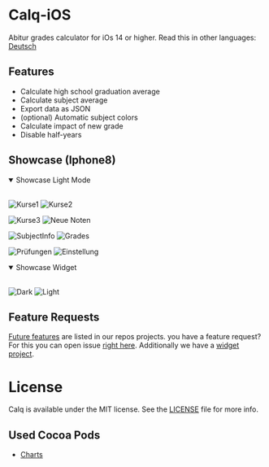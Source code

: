 # Calq-iOS
Abitur grades calculator for iOs 14 or higher.
Read this in other languages: [Deutsch](https://github.com/AKORA-Studios/Calq/blob/master/README.de.md)

## Features
* Calculate high school graduation average
* Calculate subject average
* Export data as JSON
* (optional) Automatic subject colors
* Calculate impact of new grade
* Disable half-years


## Showcase (Iphone8)
<details open>
<summary>Showcase Light Mode</summary>
<br>
  
![Kurse1](https://media.discordapp.net/attachments/819922260424785920/919331408357498970/unknown.png?width=376&height=669)
![Kurse2](https://media.discordapp.net/attachments/819922260424785920/919331391982936114/unknown.png?width=376&height=669)

![Kurse3](https://media.discordapp.net/attachments/819922260424785920/915686016717840434/unknown.png?width=376&height=669)
![Neue Noten](https://media.discordapp.net/attachments/819922260424785920/910881212653010944/unknown.png?width=376&height=669)

![SubjectInfo](https://media.discordapp.net/attachments/819922260424785920/919707681613291541/unknown.png?width=376&height=669)
![Grades](https://media.discordapp.net/attachments/819922260424785920/919707364431630396/unknown.png?width=376&height=669)
  
![Prüfungen](https://media.discordapp.net/attachments/819922260424785920/915685991564578888/unknown.png?width=376&height=669)
![Einstellung](https://media.discordapp.net/attachments/819922260424785920/915686002696286288/unknown.png?width=376&height=669)
</details>

<details open>
<summary>Showcase Widget</summary>
<br>

![Dark](https://media.discordapp.net/attachments/819922260424785920/914186744247775252/unknown.png?width=304&height=657)
![Light](https://media.discordapp.net/attachments/819922260424785920/914188431742078986/unknown.png?width=304&height=657)
</details
<br>

## Feature Requests
[Future features](https://github.com/AKORA-Studios/Calq/projects/2) are listed in our repos projects. you have a feature request? For this you can open issue [right here](https://github.com/AKORA-Studios/Calq/issues). Additionally we have a [widget project](https://github.com/AKORA-Studios/Calq/projects/1).

# License
Calq is available under the MIT license. See the [LICENSE](https://github.com/AKORA-Studios/Calq-iOS/blob/main/LICENSE) file for more info.

## Used Cocoa Pods
* [Charts](https://cocoapods.org/pods/Charts)
